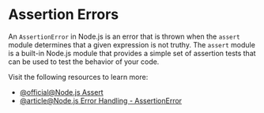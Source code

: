 # Assertion Errors

An `AssertionError` in Node.js is an error that is thrown when the `assert` module determines that a given expression is not truthy. The `assert` module is a built-in Node.js module that provides a simple set of assertion tests that can be used to test the behavior of your code.

Visit the following resources to learn more:

- [@official@Node.js Assert](https://nodejs.org/api/assert.html#new-assertassertionerroroptions)
- [@article@Node.js Error Handling - AssertionError](https://blog.airbrake.io/blog/nodejs-error-handling/assertionerror-nodejs)
